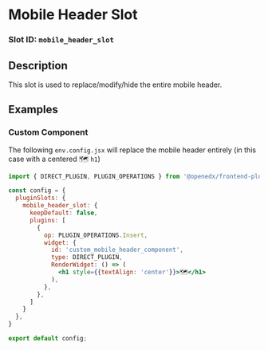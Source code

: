 # Mobile Header Slot

### Slot ID: `mobile_header_slot`

## Description

This slot is used to replace/modify/hide the entire mobile header.

## Examples

### Custom Component

The following `env.config.jsx` will replace the mobile header entirely (in this case with a centered 🗺️ `h1`)

```jsx
import { DIRECT_PLUGIN, PLUGIN_OPERATIONS } from '@openedx/frontend-plugin-framework';

const config = {
  pluginSlots: {
    mobile_header_slot: {
      keepDefault: false,
      plugins: [
        {
          op: PLUGIN_OPERATIONS.Insert,
          widget: {
            id: 'custom_mobile_header_component',
            type: DIRECT_PLUGIN,
            RenderWidget: () => (
              <h1 style={{textAlign: 'center'}}>🗺️</h1>
            ),
          },
        },
      ]
    }
  },
}

export default config;
```
